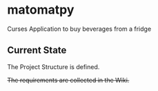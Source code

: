 # matomatpy

Curses Application to buy beverages from a fridge

## Current State

The Project Structure is defined.

~~The requirements are collected in the Wiki.~~



